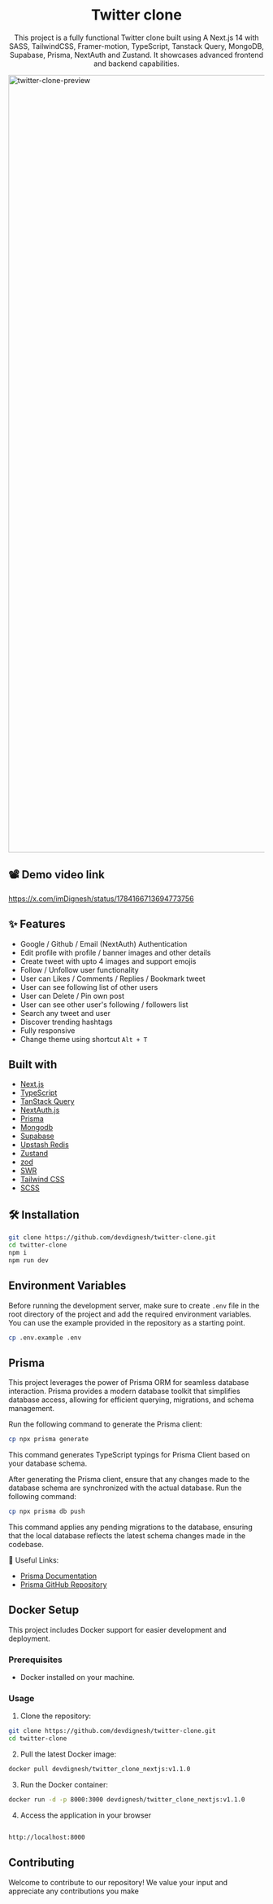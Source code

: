 
<h1 align="center">Twitter clone</h3>
<p align="center">
This project is a fully functional Twitter clone built using A Next.js 14 with SASS, TailwindCSS, Framer-motion, TypeScript, Tanstack Query, MongoDB, Supabase, Prisma, NextAuth and Zustand. It showcases advanced frontend and backend capabilities.
</p>

<img width="1527" alt="twitter-clone-preview" src="https://tsedxkflgndtkvrmgbug.supabase.co/storage/v1/object/public/images/project_preview.png?t=2024-07-23T09%3A05%3A46.142Z">


## 📽 Demo video link 
https://x.com/imDignesh/status/1784166713694773756

## ✨ Features 

- Google / Github / Email (NextAuth) Authentication 
- Edit profile with profile / banner images and other details
- Create tweet with upto 4 images and support emojis
- Follow / Unfollow user functionality
- User can Likes / Comments / Replies / Bookmark tweet
- User can see following list of other users
- User can Delete / Pin own post 
- User can see other user's following / followers list 
- Search any tweet and user
- Discover trending hashtags
- Fully responsive
- Change theme using shortcut `Alt + T`

## Built with

- [Next.js](https://nextjs.org/)
- [TypeScript](https://www.typescriptlang.org/)
- [TanStack Query](https://tanstack.com/query/latest)
- [NextAuth.js](https://next-auth.js.org/)
- [Prisma](https://www.prisma.io/)
- [Mongodb](https://www.mongodb.com/atlas/database)
- [Supabase](https://supabase.com/docs)
- [Upstash Redis](https://upstash.com/)
- [Zustand](https://zustand.surge.sh/)
- [zod](https://github.com/colinhacks/zod)
- [SWR](https://swr.vercel.app/)
- [Tailwind CSS](https://tailwindcss.com/)
- [SCSS](https://sass-lang.com/)


## 🛠️ Installation 

```bash
git clone https://github.com/devdignesh/twitter-clone.git
cd twitter-clone
npm i
npm run dev
```

## Environment Variables

Before running the development server, make sure to create `.env` file in the root directory of the project and add the required environment variables. You can use the example provided in the repository as a starting point.

```bash
cp .env.example .env
```

## Prisma

This project leverages the power of Prisma ORM for seamless database interaction. Prisma provides a modern database toolkit that simplifies database access, allowing for efficient querying, migrations, and schema management.

Run the following command to generate the Prisma client:

```bash
cp npx prisma generate
```

This command generates TypeScript typings for Prisma Client based on your database schema.

After generating the Prisma client, ensure that any changes made to the database schema are synchronized with the actual database. Run the following command:

```bash
cp npx prisma db push
```

This command applies any pending migrations to the database, ensuring that the local database reflects the latest schema changes made in the codebase.

🔗 Useful Links:
- [Prisma Documentation](https://www.prisma.io/docs)
- [Prisma GitHub Repository](https://github.com/prisma/prisma)

## Docker Setup
This project includes Docker support for easier development and deployment.

### Prerequisites

- Docker installed on your machine.

### Usage
1. Clone the repository:
```bash
git clone https://github.com/devdignesh/twitter-clone.git
cd twitter-clone
```

2. Pull the latest Docker image:
```bash
docker pull devdignesh/twitter_clone_nextjs:v1.1.0
```

3. Run the Docker container:
```bash
docker run -d -p 8000:3000 devdignesh/twitter_clone_nextjs:v1.1.0
```
4. Access the application in your browser
```bash

http://localhost:8000


```


## Contributing
Welcome to contribute to our repository! We value your input and appreciate any contributions you make 
 

